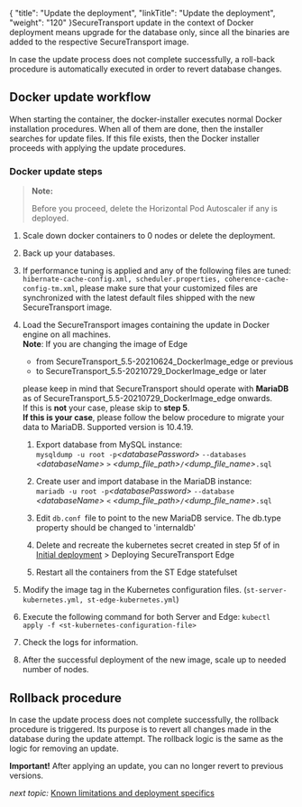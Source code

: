 {
    "title": "Update the deployment",
    "linkTitle": "Update the deployment",
    "weight": "120"
}SecureTransport update in the context of Docker deployment means upgrade for the database only, since all the binaries are added to the respective SecureTransport image.

In case the update process does not complete successfully, a roll-back procedure is automatically executed in order to revert database changes.

## Docker update workflow

When starting the container, the docker-installer executes normal Docker installation procedures. When all of them are done, then the installer searches for update files. If this file exists, then the Docker installer proceeds with applying the update procedures.

### Docker update steps

> **Note:**
>
> Before you proceed, delete the Horizontal Pod Autoscaler if any is deployed.

1.  Scale down docker containers to 0 nodes or delete the deployment.  
      
2.  Back up your databases.  
      
3.  If performance tuning is applied and any of the following files are tuned: `hibernate-cache-config.xml, scheduler.properties, coherence-cache-config-tm.xml`, please make sure that your customized files are synchronized with the latest default files shipped with the new SecureTransport image.  
      
4.  Load the SecureTransport images containing the update in Docker engine on all machines.  
    **Note**: If you are changing the image of Edge
    -   from SecureTransport\_5.5-20210624\_DockerImage\_edge or previous  
    -   to SecureTransport\_5.5-20210729\_DockerImage\_edge or later

    please keep in mind that SecureTransport should operate with **MariaDB** as of SecureTransport\_5.5-20210729\_DockerImage\_edge onwards.  
    If this is **not** your case, please skip to **step 5**.  
    **If this is your case**,
    please follow the below procedure to migrate your data to MariaDB. Supported version is 10.4.19.
    1.  Export database from MySQL instance:  
        `mysqldump -u root -p`*&lt;databasePassword>* `--databases` *&lt;databaseName>* `>` *&lt;dump\_file\_path>*`/`*&lt;dump\_file\_name>*`.sql`

    2.  Create user and import database in the MariaDB instance:  
        `mariadb -u root -p`*&lt;databasePassword>* `--database` *&lt;databaseName>* `<` *&lt;dump\_file\_path>*`/`*&lt;dump\_file\_name>*`.sql`

    3.  Edit `db.conf `file to point to the new MariaDB service. The db.type property should be changed to 'internaldb'

    4.  Delete and recreate the kubernetes secret created in step 5f of in <a href="../initial-deployment" class="MCXref xref">Initial deployment</a> > Deploying SecureTransport Edge

    5.  Restart all the containers from the ST Edge statefulset  
          
5.  Modify the image tag in the Kubernetes configuration files. (`st-server-kubernetes.yml, st-edge-kubernetes.yml`)  
      
6.  Execute the following command for both Server and Edge: `kubectl apply -f <st-kubernetes-configuration-file>`  
      
7.  Check the logs for information.  
      
8.  After the successful deployment of the new image, scale up to needed number of nodes.

## Rollback procedure

In case the update process does not complete successfully, the rollback procedure is triggered. Its purpose is to revert all changes made in the database during the update attempt. The rollback logic is the same as the logic for removing an update.

**Important!** After applying an update, you can no longer revert to previous versions.

*next topic:* <a href="../../k8s-known-issues" class="MCXref xref">Known limitations and deployment specifics</a>

